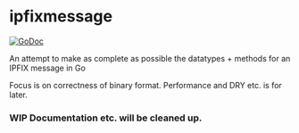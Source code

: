 # ipfixmessage

[![GoDoc](https://godoc.org/github.com/adrianuswarmenhoven/ipfixmessage?status.svg)](https://godoc.org/github.com/adrianuswarmenhoven/ipfixmessage)

An attempt to make as complete as possible the datatypes + methods for an IPFIX message in Go

Focus is on correctness of binary format. Performance and DRY etc. is for later.

### WIP Documentation etc. will be cleaned up.